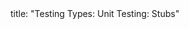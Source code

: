 <frontmatter>
title: "Testing Types: Unit Testing: Stubs"
</frontmatter>

<include src="navbar.md" boilerplate />

<include src="unit-inPage-asFlat.md" boilerplate />